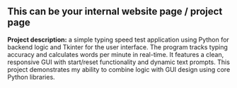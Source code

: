 ## This can be your internal website page / project page

**Project description:** a simple typing speed test application using Python for backend logic and Tkinter for the user interface. The program tracks typing accuracy and calculates words per minute in real-time. It features a clean, responsive GUI with start/reset functionality and dynamic text prompts. This project demonstrates my ability to combine logic with GUI design using core Python libraries.

